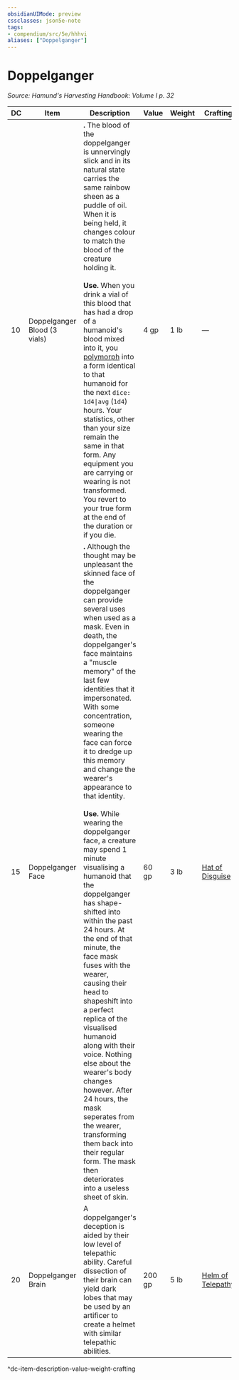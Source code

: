 ```yaml
---
obsidianUIMode: preview
cssclasses: json5e-note
tags:
- compendium/src/5e/hhhvi
aliases: ["Doppelganger"]
---
```

# Doppelganger
*Source: Hamund's Harvesting Handbook: Volume I p. 32* 

| DC | Item | Description | Value | Weight | Crafting |
|----|------|-------------|-------|--------|----------|
| 10 | Doppelganger Blood (3 vials) | **.** The blood of the doppelganger is unnervingly slick and in its natural state carries the same rainbow sheen as a puddle of oil. When it is being held, it changes colour to match the blood of the creature holding it.<br /><br />**Use.** When you drink a vial of this blood that has had a drop of a humanoid's blood mixed into it, you [polymorph](compendium/spells/polymorph.md) into a form identical to that humanoid for the next `dice: 1d4\|avg` (`1d4`) hours. Your statistics, other than your size remain the same in that form. Any equipment you are carrying or wearing is not transformed. You revert to your true form at the end of the duration or if you die. | 4 gp | 1 lb | — |
| 15 | Doppelganger Face | **.** Although the thought may be unpleasant the skinned face of the doppelganger can provide several uses when used as a mask. Even in death, the doppelganger's face maintains a "muscle memory" of the last few identities that it impersonated. With some concentration, someone wearing the face can force it to dredge up this memory and change the wearer's appearance to that identity.<br /><br />**Use.** While wearing the doppelganger face, a creature may spend 1 minute visualising a humanoid that the doppelganger has shape-shifted into within the past 24 hours. At the end of that minute, the face mask fuses with the wearer, causing their head to shapeshift into a perfect replica of the visualised humanoid along with their voice. Nothing else about the wearer's body changes however. After 24 hours, the mask seperates from the wearer, transforming them back into their regular form. The mask then deteriorates into a useless sheet of skin. | 60 gp | 3 lb | [Hat of Disguise](compendium/items/hat-of-disguise.md) |
| 20 | Doppelganger Brain | A doppelganger's deception is aided by their low level of telepathic ability. Careful dissection of their brain can yield dark lobes that may be used by an artificer to create a helmet with similar telepathic abilities. | 200 gp | 5 lb | [Helm of Telepathy](compendium/items/helm-of-telepathy.md) |
^dc-item-description-value-weight-crafting